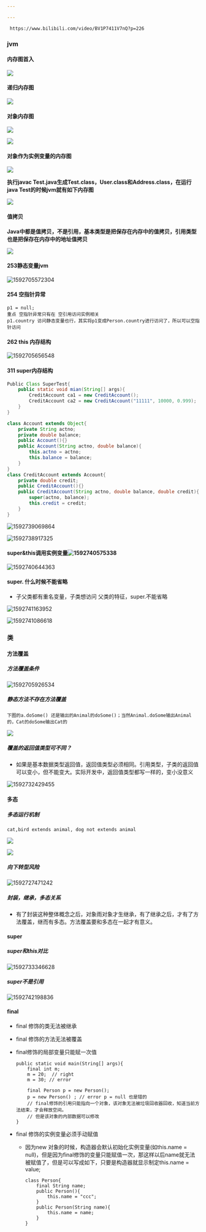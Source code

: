 ```yaml
---

---
```


```
 https://www.bilibili.com/video/BV1P7411V7nQ?p=226
```

### jvm

#### 内存图首入

![](\png\image001.png)

#### 递归内存图

![](D:\java\typora\png\image002.png)

#### 对象内存图

![](D:\java\typora\png\image003.png)

![](D:\java\typora\png\image004.png)

#### 对象作为实例变量的内存图

![](D:\java\typora\png\image007.png)

**执行javac Test.java生成Test.class，User.class和Address.class，在运行 java Test的时候jvm就有如下内存图**   

![](D:\java\typora\png\image008.png)

#### 值拷贝

**Java中都是值拷贝，不是引用，基本类型是把保存在内存中的值拷贝，引用类型也是把保存在内存中的地址值拷贝**

![](D:\java\typora\png\image009.png)

#### 253静态变量jvm

![1592705572304](C:\Users\ADMINI~1\AppData\Local\Temp\1592705572304.png)

#### 254 空指针异常

```
p1 = null;
重点 空指针异常只有在 空引用访问实例相关
p1.country 访问静态变量也行，其实将p1变成Person.country进行访问了，所以可以空指针访问
```

#### 262 this 内存结构

![1592705656548](C:\Users\ADMINI~1\AppData\Local\Temp\1592705656548.png)

#### 311 super内存结构

```java
Public Class SuperTest{
    public static void mian(String[] args){
        CreditAccount ca1 = new CreditAccount();
        CreditAccount ca2 = new CreditAccount("11111", 10000, 0.999);
    }
} 

class Account extends Object{
    private String actno;
    private double balance;
    public Account(){}
    public Account(String actno, double balance){
        this.actno = actno;
        this.balance = balance;
    }
}
class CreditAccount extends Account{
    private double credit;
    public CreditAccount(){}
    public CreditAccount(String actno, double balance, double credit){
        super(actno, balance);
        this.credit = credit;     
    }
}

```

![1592739069864](D:\java\typora\png\super作用.png)

![1592738917325](D:\java\typora\png\super内存图.png)

####  super&this调用实例变量![1592740575338](/../../png/super理解.png)



![1592740644363](/../../png/super内存图2.png)

#### super. 什么时候不能省略

* 子父类都有重名变量，子类想访问 父类的特征，super.不能省略

 ![1592741163952](/../../png/super子父类变量重名代码.png)

![1592741086618](/../../png/super字父类变量重名.png)



### 类

#### 方法覆盖

##### 方法覆盖条件

![1592705926534](C:\Users\ADMINI~1\AppData\Local\Temp\1592705926534.png)

##### 静态方法不存在方法覆盖

```
下图的a.doSome() 还是输出的Animal的doSome()；当然Animal.doSome输出Animal的，Cat的doSome输出Cat的
```

![](/静态方法不存在覆盖.png)

##### 覆盖的返回值类型可不同？

* 如果是基本数据类型返回值，返回值类型必须相同。引用类型，子类的返回值可以变小，但不能变大。实际开发中，返回值类型都写一样的，变小没意义

![1592732429455](/方法覆盖返回值类型.png)

#### 多态

##### 多态运行机制

```
cat,bird extends animal, dog not extends animal
```



![](D:\java\typora\png\多态运行机制0.png)

![](D:\java\typora\png\多态运行机制.png)

##### 向下转型风险

![1592727471242](/C:/Users/ADMINI~1/AppData/Local/Temp/1592727471242.png)

##### 封装，继承，多态关系

* 有了封装这种整体概念之后，对象雨对象才生继承，有了继承之后，才有了方法覆盖，继而有多态。方法覆盖要和多态在一起才有意义。

#### super

##### super和this对比

![1592733346628](D:\java\typora\png\super&this对比.png)

##### super不是引用

![1592742198836](/../../png/super不是引用.png)

#### final

* final 修饰的类无法被继承

* final 修饰的方法无法被覆盖

* final修饰的局部变量只能赋一次值

  ```
  public static void main(String[] args){
      final int m;
      m = 20;  // right
      m = 30; // error
      
      final Person p = new Person();
      p = new Person() ; // error p = null 也是错的
      // final修饰的引用只能指向一个对象，该对象无法被垃圾回收器回收，知道当前方法结束，才会释放空间。
      // 但是该对象的内部数据可以修改
  }
  ```

* final 修饰的实例变量必须手动赋值

  * 因为new 对象的时候，构造器会默认初始化实例变量(如this.name = null)，但是因为final修饰的变量只能赋值一次，那这样以后name就无法被赋值了，但是可以写成如下，只要是构造器就显示制定this.name = value;

    ```
    class Person{
        final String name;
        public Person(){
            this.name = "ccc";
        }
        public Person(String name){
            this.name = name;
        }
    }
    ```

    